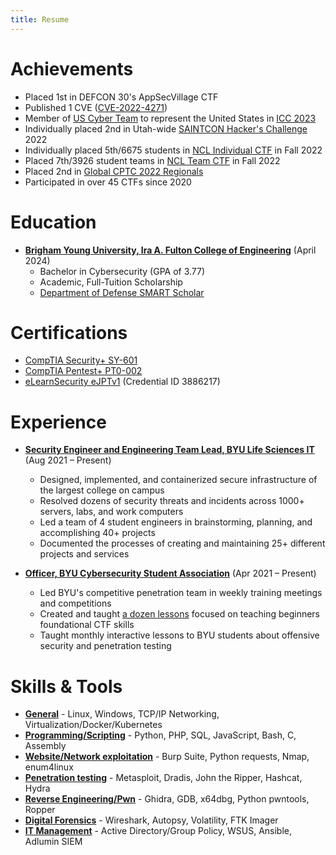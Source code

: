 ```yaml
---
title: Resume
---
```


# Achievements
* Placed 1st in DEFCON 30's AppSecVillage CTF
* Published 1 CVE ([CVE-2022-4271](https://huntr.dev/bounties/a11c922f-255a-412a-aa87-7f3bd7121599/))
* Member of [US Cyber Team](https://www.uscybergames.com/) to represent the United States in [ICC 2023](https://www.ic3.games/)
* Individually placed 2nd in Utah-wide [SAINTCON Hacker's Challenge](https://saintcon.org/hackerschallenge/) 2022
* Individually placed 5th/6675 students in [NCL Individual CTF](https://nationalcyberleague.org/competition) in Fall 2022
* Placed 7th/3926 student teams in [NCL Team CTF](https://nationalcyberleague.org/competition) in Fall 2022
* Placed 2nd in [Global CPTC 2022 Regionals](https://cp.tc/)
* Participated in over 45 CTFs since 2020

# Education
* <u>**Brigham Young University, Ira A. Fulton College of Engineering**</u> (April 2024)
    * Bachelor in Cybersecurity (GPA of 3.77)
    * Academic, Full-Tuition Scholarship
    * [Department of Defense SMART Scholar](https://www.smartscholarship.org/smart)

# Certifications
* [CompTIA Security+ SY-601](https://www.credly.com/badges/40ec4e81-2110-4d5c-a4e3-692b92127675)
* [CompTIA Pentest+ PT0-002](https://www.credly.com/badges/5cbadd0a-0a9c-4468-9a0e-6d1400e9b867)
* [eLearnSecurity eJPTv1](https://elearnsecurity.com/verify-certificate/) (Credential ID 3886217)

# Experience
* <u>**Security Engineer and Engineering Team Lead, BYU Life Sciences IT**</u> (Aug 2021 – Present)
    * Designed, implemented, and containerized secure infrastructure of the largest college on campus
    * Resolved dozens of security threats and incidents across 1000+ servers, labs, and work computers
    * Led a team of 4 student engineers in brainstorming, planning, and accomplishing 40+ projects
    * Documented the processes of creating and maintaining 25+ different projects and services

* <u>**Officer, BYU Cybersecurity Student Association**</u>	(Apr 2021 – Present)
    * Led BYU's competitive penetration team in weekly training meetings and competitions
    * Created and taught [a dozen lessons](https://github.com/BYU-CSA/ctf-training) focused on teaching beginners foundational CTF skills
    * Taught monthly interactive lessons to BYU students about offensive security and penetration testing

# Skills & Tools
* <u>**General**</u> - Linux, Windows, TCP/IP Networking, Virtualization/Docker/Kubernetes
* <u>**Programming/Scripting**</u> - Python, PHP, SQL, JavaScript, Bash, C, Assembly
* <u>**Website/Network exploitation**</u> - Burp Suite, Python requests, Nmap, enum4linux
* <u>**Penetration testing**</u> - Metasploit, Dradis, John the Ripper, Hashcat, Hydra
* <u>**Reverse Engineering/Pwn**</u> - Ghidra, GDB, x64dbg, Python pwntools, Ropper
* <u>**Digital Forensics**</u> - Wireshark, Autopsy, Volatility, FTK Imager
* <u>**IT Management**</u> - Active Directory/Group Policy, WSUS, Ansible, Adlumin SIEM